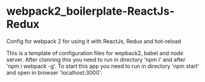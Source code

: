 # webpack2_boilerplate-ReactJs-Redux
Config for webpack 2 for using it with ReactJs, Redux and hot-reload

This is a template of configuration files for wepback2, babel and node server.
After clonning this you need to run in directory 'npm i' and after 'npm i webpack -g'.
To start this app you need to run in directory 'npm start' and open in browser 'localhost:3000'. 
